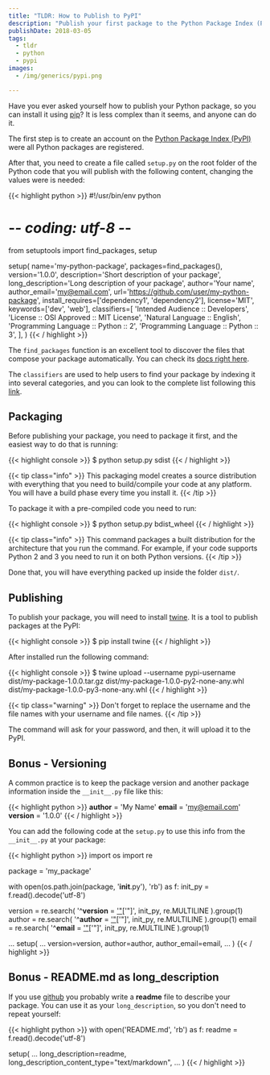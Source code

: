 ```yaml
---
title: "TLDR: How to Publish to PyPI"
description: "Publish your first package to the Python Package Index (PyPI)"
publishDate: 2018-03-05
tags:
  - tldr
  - python
  - pypi
images:
  - /img/generics/pypi.png

---
```


Have you ever asked yourself how to publish your Python package, so you can install it using [pip](https://pypi.python.org/pypi/pip)? It is less complex than it seems, and anyone can do it.

The first step is to create an account on the [Python Package Index (PyPI)](https://pypi.python.org/pypi) were all Python packages are registered.

After that, you need to create a file called `setup.py` on the root folder of the Python code that you will publish with the following content, changing the values were is needed:

{{< highlight python >}}
#!/usr/bin/env python
# -*- coding: utf-8 -*-

from setuptools import find_packages, setup

setup(
    name='my-python-package',
    packages=find_packages(),
    version='1.0.0',
    description='Short description of your package',
    long_description='Long description of your package',
    author='Your name',
    author_email='my@email.com',
    url='https://github.com/user/my-python-package',
    install_requires=['dependency1', 'dependency2'],
    license='MIT',
    keywords=['dev', 'web'],
    classifiers=[
        'Intended Audience :: Developers',
        'License :: OSI Approved :: MIT License',
        'Natural Language :: English',
        'Programming Language :: Python :: 2',
        'Programming Language :: Python :: 3',
    ],
)
{{< / highlight >}}

The `find_packages` function is an excellent tool to discover the files that compose your package automatically. You can check its [docs right here](http://setuptools.readthedocs.io/en/latest/setuptools.html#using-find-packages).

The `classifiers` are used to help users to find your package by indexing it into several categories, and you can look to the complete list following this [link](https://pypi.python.org/pypi?%3Aaction=list_classifiers).

## Packaging

Before publishing your package, you need to package it first, and the easiest way to do that is running:

{{< highlight console >}}
$ python setup.py sdist
{{< / highlight >}}

{{< tip class="info" >}}
This packaging model creates a source distribution with everything that you need to build/compile your code at any platform. You will have a build phase every time you install it.
{{< /tip >}}

To package it with a pre-compiled code you need to run:

{{< highlight console >}}
$ python setup.py bdist_wheel
{{< / highlight >}}

{{< tip class="info" >}}
This command packages a built distribution for the architecture that you run the command. For example, if your code supports Python 2 and 3 you need to run it on both Python versions.
{{< /tip >}}

Done that, you will have everything packed up inside the folder `dist/`.

## Publishing

To publish your package, you will need to install [twine](https://github.com/pypa/twine). It is a tool to publish packages at the PyPI:

{{< highlight console >}}
$ pip install twine
{{< / highlight >}}

After installed run the following command:

{{< highlight console >}}
$ twine upload --username pypi-username dist/my-package-1.0.0.tar.gz dist/my-package-1.0.0-py2-none-any.whl dist/my-package-1.0.0-py3-none-any.whl
{{< / highlight >}}

{{< tip class="warning" >}}
Don't forget to replace the username and the file names with your username and file names.
{{< /tip >}}

The command will ask for your password, and then, it will upload it to the PyPI.

## Bonus - Versioning

A common practice is to keep the package version and another package information inside the `__init__.py` file like this:

{{< highlight python >}}
__author__ = 'My Name'
__email__ = 'my@email.com'
__version__ = '1.0.0'
{{< / highlight >}}

You can add the following code at the `setup.py` to use this info from the `__init__.py` at your package:

{{< highlight python >}}
import os
import re

package = 'my_package'

with open(os.path.join(package, '__init__.py'), 'rb') as f:
    init_py = f.read().decode('utf-8')

version = re.search(
    '^__version__ = [\'\"]([^\'\"]+)[\'\"]', init_py, re.MULTILINE
).group(1)
author = re.search(
    '^__author__ = [\'\"]([^\'\"]+)[\'\"]', init_py, re.MULTILINE
).group(1)
email = re.search(
    '^__email__ = [\'\"]([^\'\"]+)[\'\"]', init_py, re.MULTILINE
).group(1)

...
setup(
    ...
    version=version,
    author=author,
    author_email=email,
    ...
)
{{< / highlight >}}

## Bonus - README.md as long_description

If you use [github](https://github.com) you probably write a **readme** file to describe your package. You can use it as your `long_description`, so you don't need to repeat yourself:

{{< highlight python >}}
with open('README.md', 'rb') as f:
    readme = f.read().decode('utf-8')

setup(
    ...
    long_description=readme,
    long_description_content_type="text/markdown",
    ...
)
{{< / highlight >}}
